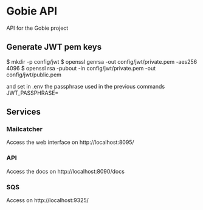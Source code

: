 # Gobie API

API for the Gobie project

## Generate JWT pem keys
$ mkdir -p config/jwt
$ openssl genrsa -out config/jwt/private.pem -aes256 4096
$ openssl rsa -pubout -in config/jwt/private.pem -out config/jwt/public.pem

and set in .env the passphrase used in the previous commands
JWT_PASSPHRASE=

## Services

### Mailcatcher

Access the web interface on http://localhost:8095/

### API

Access the docs on http://localhost:8090/docs

### SQS

Access on http://localhost:9325/

